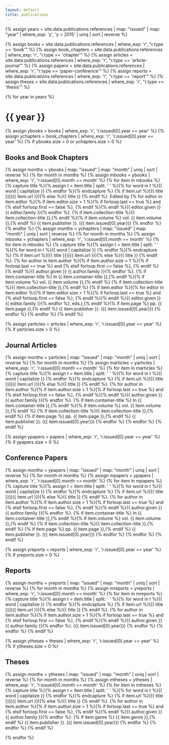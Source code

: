 ```yaml
---
layout: default
title: publications
---
```


{% assign years = site.data.publications.references
  | map: "issued"
  | map: "year"
  | where_exp: 'y', 'y > 2015'
  | uniq | sort | reverse %}

{% assign books = site.data.publications.references
  | where_exp: 'r', "r.type == 'book'" %}
{% assign book_chapters = site.data.publications.references
  | where_exp: 'r', "r.type == 'chapter'" %}
{% assign articles = site.data.publications.references
  | where_exp: 'r', "r.type == 'article-journal'" %}
{% assign papers = site.data.publications.references
  | where_exp: 'r', "r.type == 'paper-conference'" %}
{% assign reports = site.data.publications.references
  | where_exp: 'r', "r.type == 'report'" %}
{% assign theses = site.data.publications.references
  | where_exp: 'r', "r.type == 'thesis'" %}

{% for year in years %}

# {{ year }}

{% assign ybooks = books
  | where_exp: 'r', 'r.issued[0].year == year' %}
{% assign ychapters = book_chapters
  | where_exp: 'r', 'r.issued[0].year == year' %}
{% if ybooks.size > 0 or ychapters.size > 0 %}
## Books and Book Chapters
{% assign months = ybooks
  | map: "issued"
  | map: "month"
  | uniq | sort | reverse %}
{% for month in months %}
{% assign mbooks = ybooks
  | where_exp: 'r', 'r.issued[0].month == month' %}
{% for item in mbooks %}
{% capture title %}{% assign t = item.title | split: ' ' %}{% for word in t %}{{ word | capitalize }} {% endfor %}{% endcapture %}
{% if item.url %}[{{ title }}]({{ item.url }}){% else %}{{ title }} {% endif %}. Edited by {% for editor in item.editor %}{% if item.editor.size > 1 %}{% if forloop.last == true %} and {% elsif forloop.first == false %}, {% endif %}{% endif %}{{ editor.given }} {{ editor.family }}{% endfor %}. {% if item.collection-title %}{{ item.collection-title }},{% endif %}{% if item.volume %} vol. {{ item.volume }},{% endif %} {{ item.publisher }}. ({{ item.issued[0].year}})
{% endfor %}
{% endfor %}
{% assign months = ychapters
  | map: "issued"
  | map: "month"
  | uniq | sort | reverse %}
{% for month in months %}
{% assign mbooks = ychapters
  | where_exp: 'r', 'r.issued[0].month == month' %}
{% for item in mbooks %}
{% capture title %}{% assign t = item.title | split: ' ' %}{% for word in t %}{{ word | capitalize }} {% endfor %}{% endcapture %}
{% if item.url %}[{{ title }}]({{ item.url }}){% else %}{{ title }} {% endif %}. {% for author in item.author %}{% if item.author.size > 1 %}{% if forloop.last == true %} and {% elsif forloop.first == false %}, {% endif %}{% endif %}{{ author.given }} {{ author.family }}{% endfor %}. {% if item.container-title %} In {{ item.container-title }},{% endif %}{% if item.volume %} vol. {{ item.volume }},{% endif %} {% if item.collection-title %}{{ item.collection-title }},{% endif %} {% if item.editor %}({% for editor in item.editor %}{% if item.editor.size > 1 %}{% if forloop.last == true %} and {% elsif forloop.first == false %}, {% endif %}{% endif %}{{ editor.given }} {{ editor.family }}{% endfor %}, eds.),{% endif %}{% if item.page %} pp. {{ item.page }},{% endif %} {{ item.publisher }}. ({{ item.issued[0].year}})
{% endfor %}
{% endfor %}
{% endif %}

{% assign yarticles = articles
  | where_exp: 'r', 'r.issued[0].year == year' %}
{% if yarticles.size > 0 %}
## Journal Articles
{% assign months = yarticles
  | map: "issued"
  | map: "month"
  | uniq | sort | reverse %}
{% for month in months %}
{% assign marticles = yarticles
  | where_exp: 'r', 'r.issued[0].month == month' %}
{% for item in marticles %}
{% capture title %}{% assign t = item.title | split: ' ' %}{% for word in t %}{{ word | capitalize }} {% endfor %}{% endcapture %}
{% if item.url %}[{{ title }}]({{ item.url }}){% else %}{{ title }} {% endif %}. {% for author in item.author %}{% if item.author.size > 1 %}{% if forloop.last == true %} and {% elsif forloop.first == false %}, {% endif %}{% endif %}{{ author.given }} {{ author.family }}{% endfor %}. {% if item.container-title %} In {{ item.container-title }},{% endif %}{% if item.volume %} vol. {{ item.volume }},{% endif %} {% if item.collection-title %}{{ item.collection-title }},{% endif %} {% if item.page %} pp. {{ item.page }},{% endif %} {{ item.publisher }}. ({{ item.issued[0].year}})
{% endfor %}
{% endfor %}
{% endif %}

{% assign ypapers = papers
  | where_exp: 'r', 'r.issued[0].year == year' %}
{% if ypapers.size > 0 %}
## Conference Papers
{% assign months = ypapers
  | map: "issued"
  | map: "month"
  | uniq | sort | reverse %}
{% for month in months %}
{% assign mpapers = ypapers
  | where_exp: 'r', 'r.issued[0].month == month' %}
{% for item in mpapers %}
{% capture title %}{% assign t = item.title | split: ' ' %}{% for word in t %}{{ word | capitalize }} {% endfor %}{% endcapture %}
{% if item.url %}[{{ title }}]({{ item.url }}){% else %}{{ title }} {% endif %}. {% for author in item.author %}{% if item.author.size > 1 %}{% if forloop.last == true %} and {% elsif forloop.first == false %}, {% endif %}{% endif %}{{ author.given }} {{ author.family }}{% endfor %}. {% if item.container-title %} In {{ item.container-title }},{% endif %}{% if item.volume %} vol. {{ item.volume }},{% endif %} {% if item.collection-title %}{{ item.collection-title }},{% endif %} {% if item.page %} pp. {{ item.page }},{% endif %} {{ item.publisher }}. ({{ item.issued[0].year}})
{% endfor %}
{% endfor %}
{% endif %}

{% assign yreports = reports
  | where_exp: 'r', 'r.issued[0].year == year' %}
{% if yreports.size > 0 %}
## Reports
{% assign months = yreports
  | map: "issued"
  | map: "month"
  | uniq | sort | reverse %}
{% for month in months %}
{% assign mreports = yreports
  | where_exp: 'r', 'r.issued[0].month == month' %}
{% for item in mreports %}
{% capture title %}{% assign t = item.title | split: ' ' %}{% for word in t %}{{ word | capitalize }} {% endfor %}{% endcapture %}
{% if item.url %}[{{ title }}]({{ item.url }}){% else %}{{ title }} {% endif %}. {% for author in item.author %}{% if item.author.size > 1 %}{% if forloop.last == true %} and {% elsif forloop.first == false %}, {% endif %}{% endif %}{{ author.given }} {{ author.family }}{% endfor %}. ({{ item.issued[0].year}})
{% endfor %}
{% endfor %}
{% endif %}

{% assign ytheses = theses
  | where_exp: 'r', 'r.issued[0].year == year' %}
{% if ytheses.size > 0 %}
## Theses
{% assign months = ytheses
  | map: "issued"
  | map: "month"
  | uniq | sort | reverse %}
{% for month in months %}
{% assign mtheses = ytheses
  | where_exp: 'r', 'r.issued[0].month == month' %}
{% for item in mtheses %}
{% capture title %}{% assign t = item.title | split: ' ' %}{% for word in t %}{{ word | capitalize }} {% endfor %}{% endcapture %}
{% if item.url %}[{{ title }}]({{ item.url }}){% else %}{{ title }} {% endif %}. {% for author in item.author %}{% if item.author.size > 1 %}{% if forloop.last == true %} and {% elsif forloop.first == false %}, {% endif %}{% endif %}{{ author.given }} {{ author.family }}{% endfor %}. {% if item.genre %} {{ item.genre }},{% endif %} {{ item.publisher }}. ({{ item.issued[0].year}})
{% endfor %}
{% endfor %}
{% endif %}

{% endfor %}
